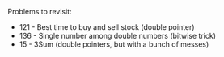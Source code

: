 Problems to revisit:

- 121 - Best time to buy and sell stock (double pointer)
- 136 - Single number among double numbers (bitwise trick)
- 15 - 3Sum (double pointers, but with a bunch of messes)
